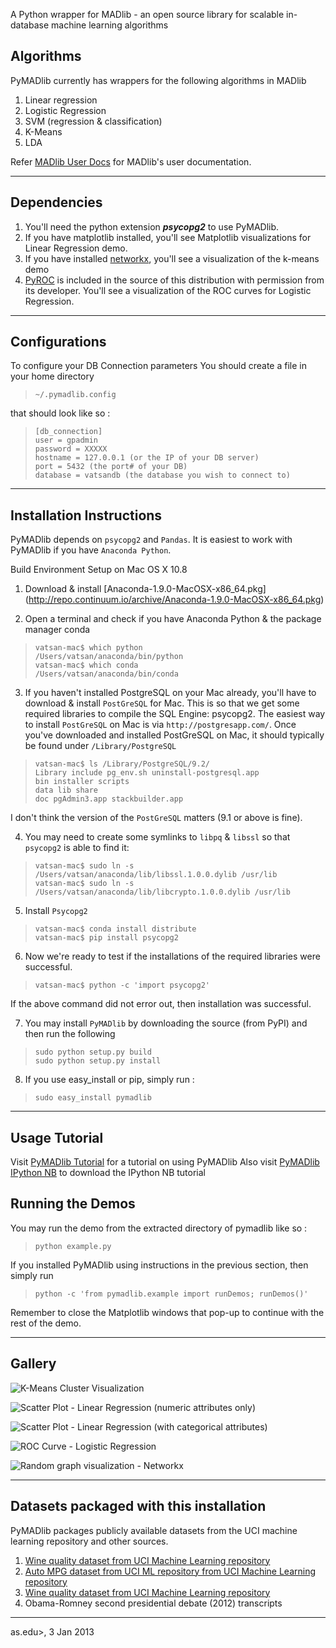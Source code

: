 A Python wrapper for MADlib - an open source library for scalable in-database machine learning algorithms

## Algorithms

PyMADlib currently has wrappers for the following algorithms in MADlib

1. Linear regression
1. Logistic Regression
1. SVM (regression & classification)
1. K-Means 
1. LDA 

Refer [MADlib User Docs](http://doc.madlib.net/v0.5/ ) for MADlib's user documentation.

***


## Dependencies

1. You'll need the python extension _**psycopg2**_ to use PyMADlib.
1. If you have matplotlib installed, you'll see Matplotlib visualizations for Linear Regression demo.
1. If you have installed [networkx](http://networkx.github.com/download.html), you'll see a visualization of the k-means demo
1. [PyROC](https://github.com/marcelcaraciolo/PyROC) is included in the source of this distribution with permission from its developer. You'll see a visualization of the ROC curves for Logistic Regression.



***  

## Configurations

To configure your DB Connection parameters
You should create a file in your home directory

>     ~/.pymadlib.config 

that should look like so :


>     [db_connection]  
>     user = gpadmin  
>     password = XXXXX  
>     hostname = 127.0.0.1 (or the IP of your DB server)  
>     port = 5432 (the port# of your DB)  
>     database = vatsandb (the database you wish to connect to)  



***


## Installation Instructions

PyMADlib depends on `psycopg2` and `Pandas`. It is easiest to work with PyMADlib if you have `Anaconda Python`.

Build Environment Setup on Mac OS X 10.8

1. Download & install [Anaconda-1.9.0-MacOSX-x86_64.pkg] (http://repo.continuum.io/archive/Anaconda-1.9.0-MacOSX-x86_64.pkg)

2. Open a terminal and check if you have Anaconda Python & the package manager conda

>     vatsan-mac$ which python
>     /Users/vatsan/anaconda/bin/python
>     vatsan-mac$ which conda
>     /Users/vatsan/anaconda/bin/conda 

3. If you haven't installed PostgreSQL on your Mac already, you'll have to download & install `PostGreSQL` for Mac. This is so that we get some required libraries to compile the SQL Engine: psycopg2. The easiest way to install `PostGreSQL` on Mac is via `http://postgresapp.com/`. Once you've downloaded and installed PostGreSQL on Mac, it should typically be found under `/Library/PostgreSQL`

>     vatsan-mac$ ls /Library/PostgreSQL/9.2/
>     Library include pg_env.sh uninstall-postgresql.app
>     bin installer scripts
>     data lib share
>     doc pgAdmin3.app stackbuilder.app
I don't think the version of the `PostGreSQL` matters (9.1 or above is fine). 

4. You may need to create some symlinks to `libpq` & `libssl` so that `psycopg2` is able to find it:

>     vatsan-mac$ sudo ln -s /Users/vatsan/anaconda/lib/libssl.1.0.0.dylib /usr/lib
>     vatsan-mac$ sudo ln -s /Users/vatsan/anaconda/lib/libcrypto.1.0.0.dylib /usr/lib

5. Install `Psycopg2` 

>     vatsan-mac$ conda install distribute
>     vatsan-mac$ pip install psycopg2

6. Now we're ready to test if the installations of the required libraries were successful.

>     vatsan-mac$ python -c 'import psycopg2'
If the above command did not error out, then installation was successful.

7. You may install `PyMADlib` by downloading the source (from PyPI) and then run the following

>     sudo python setup.py build
>     sudo python setup.py install

8. If you use easy_install or pip, simply run :

>     sudo easy_install pymadlib

***

## Usage Tutorial

Visit [PyMADlib Tutorial](http://nbviewer.ipython.org/5275846) for a tutorial on using PyMADlib
Also visit [PyMADlib IPython NB](https://gist.github.com/vatsan/5275846) to download the IPython NB tutorial


## Running the Demos

You may run the demo from the extracted directory of pymadlib like so :

>     python example.py

        
If you installed PyMADlib using instructions in the previous section, then simply run

>     python -c 'from pymadlib.example import runDemos; runDemos()'

Remember to close the Matplotlib windows that pop-up to continue with the rest of the demo.


***

## Gallery

![K-Means Cluster Visualization](https://lh3.googleusercontent.com/-bXz3gCrnQFo/UTu3lXFKbeI/AAAAAAAAKgI/Hpjsqzb_GTQ/w776-h714-p-o-k/kmeans_networkx_viz.png)

![Scatter Plot - Linear Regression (numeric attributes only)](https://lh3.googleusercontent.com/-esbS5NTl58E/UTu3lfBqUXI/AAAAAAAAKgE/tawiqnTgYLQ/w470-h353-o-k/linear_reg_scatter_1.png)

![Scatter Plot - Linear Regression (with categorical attributes)](https://lh6.googleusercontent.com/-vNTw5Q6d0pg/UTu3lVjBIzI/AAAAAAAAKgA/pbiLfGiYisw/w470-h353-o-k/linear_reg_scatter_2.png)

![ROC Curve - Logistic Regression](https://lh3.googleusercontent.com/-ymBoJ7qQo-o/UTu3l9RUBvI/AAAAAAAAKgU/_Mc0jiM_Yq0/w470-h353-o-k/logistic_reg_pyroc.png)

![Random graph visualization - Networkx](https://lh6.googleusercontent.com/-H-3h0bV8EDQ/UTu3lyED9YI/AAAAAAAAKgY/CcoJ2oSme2M/s353-c-o-k/random_networkx_viz.png)

***  


## Datasets packaged with this installation

PyMADlib packages publicly available datasets from the UCI machine learning repository and other sources.

1. [Wine quality dataset from UCI Machine Learning repository](http://archive.ics.uci.edu/ml/datasets/Wine+Quality)
1. [Auto MPG dataset from UCI ML repository from UCI Machine Learning repository](http://archive.ics.uci.edu/ml/datasets/Auto+MPG)
1. [Wine quality dataset from UCI Machine Learning repository](http://archive.ics.uci.edu/ml/datasets/Wine+Quality)
1. Obama-Romney second presidential debate (2012) transcripts


***

as.edu>, 3 Jan 2013
